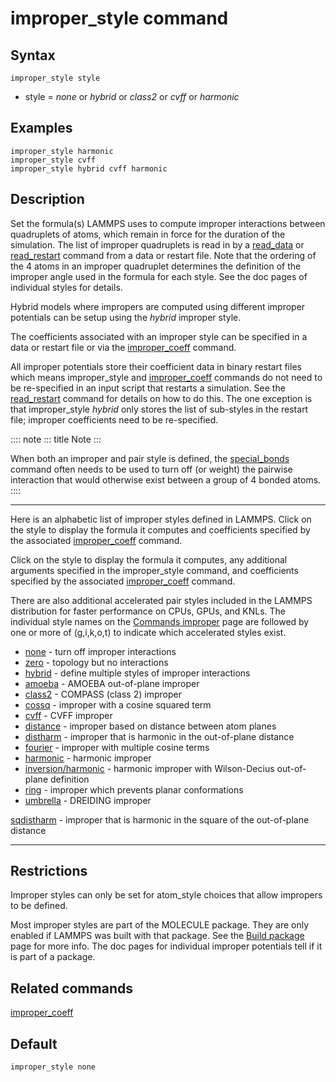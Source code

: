 # improper_style command

## Syntax

``` LAMMPS
improper_style style
```

-   style = *none* or *hybrid* or *class2* or *cvff* or *harmonic*

## Examples

``` LAMMPS
improper_style harmonic
improper_style cvff
improper_style hybrid cvff harmonic
```

## Description

Set the formula(s) LAMMPS uses to compute improper interactions between
quadruplets of atoms, which remain in force for the duration of the
simulation. The list of improper quadruplets is read in by a
[read_data](read_data) or [read_restart](read_restart) command from a
data or restart file. Note that the ordering of the 4 atoms in an
improper quadruplet determines the definition of the improper angle used
in the formula for each style. See the doc pages of individual styles
for details.

Hybrid models where impropers are computed using different improper
potentials can be setup using the *hybrid* improper style.

The coefficients associated with an improper style can be specified in a
data or restart file or via the [improper_coeff](improper_coeff)
command.

All improper potentials store their coefficient data in binary restart
files which means improper_style and [improper_coeff](improper_coeff)
commands do not need to be re-specified in an input script that restarts
a simulation. See the [read_restart](read_restart) command for details
on how to do this. The one exception is that improper_style *hybrid*
only stores the list of sub-styles in the restart file; improper
coefficients need to be re-specified.

:::: note
::: title
Note
:::

When both an improper and pair style is defined, the
[special_bonds](special_bonds) command often needs to be used to turn
off (or weight) the pairwise interaction that would otherwise exist
between a group of 4 bonded atoms.
::::

------------------------------------------------------------------------

Here is an alphabetic list of improper styles defined in LAMMPS. Click
on the style to display the formula it computes and coefficients
specified by the associated [improper_coeff](improper_coeff) command.

Click on the style to display the formula it computes, any additional
arguments specified in the improper_style command, and coefficients
specified by the associated [improper_coeff](improper_coeff) command.

There are also additional accelerated pair styles included in the LAMMPS
distribution for faster performance on CPUs, GPUs, and KNLs. The
individual style names on the [Commands improper](improper) page are
followed by one or more of (g,i,k,o,t) to indicate which accelerated
styles exist.

-   [none](improper_none) - turn off improper interactions
-   [zero](improper_zero) - topology but no interactions
-   [hybrid](improper_hybrid) - define multiple styles of improper
    interactions
-   [amoeba](improper_amoeba) - AMOEBA out-of-plane improper
-   [class2](improper_class2) - COMPASS (class 2) improper
-   [cossq](improper_cossq) - improper with a cosine squared term
-   [cvff](improper_cvff) - CVFF improper
-   [distance](improper_distance) - improper based on distance between
    atom planes
-   [distharm](improper_distharm) - improper that is harmonic in the
    out-of-plane distance
-   [fourier](improper_fourier) - improper with multiple cosine terms
-   [harmonic](improper_harmonic) - harmonic improper
-   [inversion/harmonic](improper_inversion_harmonic) - harmonic
    improper with Wilson-Decius out-of-plane definition
-   [ring](improper_ring) - improper which prevents planar conformations
-   [umbrella](improper_umbrella) - DREIDING improper

[sqdistharm](improper_sqdistharm) - improper that is harmonic in the
square of the out-of-plane distance

------------------------------------------------------------------------

## Restrictions

Improper styles can only be set for atom_style choices that allow
impropers to be defined.

Most improper styles are part of the MOLECULE package. They are only
enabled if LAMMPS was built with that package. See the [Build
package](Build_package) page for more info. The doc pages for individual
improper potentials tell if it is part of a package.

## Related commands

[improper_coeff](improper_coeff)

## Default

``` LAMMPS
improper_style none
```
